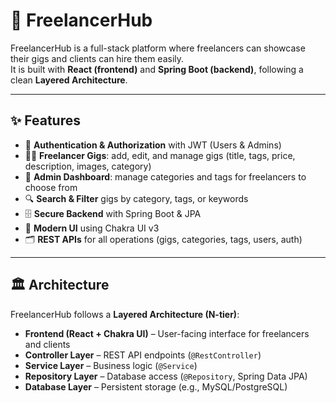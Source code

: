 # 💼 FreelancerHub

FreelancerHub is a full-stack platform where freelancers can showcase their gigs and clients can hire them easily.  
It is built with **React (frontend)** and **Spring Boot (backend)**, following a clean **Layered Architecture**.

---

## ✨ Features

- 🔑 **Authentication & Authorization** with JWT (Users & Admins)
- 👨‍💻 **Freelancer Gigs**: add, edit, and manage gigs (title, tags, price, description, images, category)
- 📂 **Admin Dashboard**: manage categories and tags for freelancers to choose from
- 🔍 **Search & Filter** gigs by category, tags, or keywords
- 🗄 **Secure Backend** with Spring Boot & JPA
- 🎨 **Modern UI** using Chakra UI v3
- 🗂 **REST APIs** for all operations (gigs, categories, tags, users, auth)

---

## 🏛 Architecture

FreelancerHub follows a **Layered Architecture (N-tier)**:

- **Frontend (React + Chakra UI)** – User-facing interface for freelancers and clients
- **Controller Layer** – REST API endpoints (`@RestController`)
- **Service Layer** – Business logic (`@Service`)
- **Repository Layer** – Database access (`@Repository`, Spring Data JPA)
- **Database Layer** – Persistent storage (e.g., MySQL/PostgreSQL)

